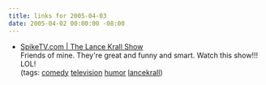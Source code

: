 ```yaml
---
title: links for 2005-04-03
date: 2005-04-02 00:00:00 -08:00
---
```


<ul class="delicious">
	<li>
		<div class="delicious-link"><a href="http://www.spiketv.com/shows/series/lancekrall/">SpikeTV.com | The Lance Krall Show</a></div>
		<div class="delicious-extended">Friends of mine. They're great and funny and smart. Watch this show!!! LOL!</div>
		<div class="delicious-tags">(tags: <a href="http://del.icio.us/torrez/comedy">comedy</a> <a href="http://del.icio.us/torrez/television">television</a> <a href="http://del.icio.us/torrez/humor">humor</a> <a href="http://del.icio.us/torrez/lancekrall">lancekrall</a>)</div>
	</li>
</ul>
